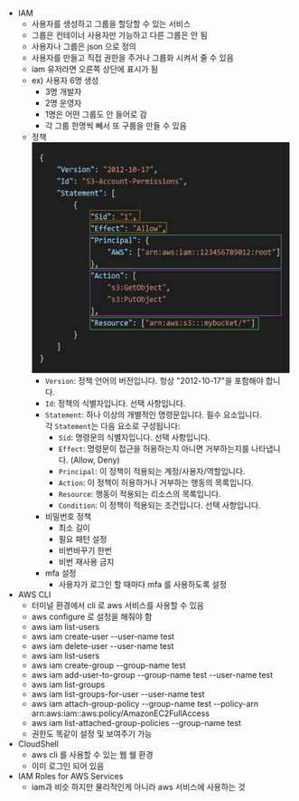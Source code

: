 - IAM
  - 사용자를 생성하고 그룹을 할당할 수 있는 서비스
  - 그룹은 컨테이너 사용자만 가능하고 다른 그룹은 안 됨
  - 사용자나 그룹은 json 으로 정의
  - 사용자를 만들고 직접 권한을 주거나 그룹화 시켜서 줄 수 있음
  - iam 유저라면 오른쪽 상단에 표시가 됨
  - ex) 사용자 6명 생성
    - 3명 개발자
    - 2명 운영자
    - 1명은 어떤 그룹도 안 들어로 감
    - 각 그룹 한명씩 빼서 또 구룹을 만들 수 있음
  - 정책
    ![img.png](img.png)
    - `Version`: 정책 언어의 버전입니다. 항상 "2012-10-17"을 포함해야 합니다.
    - `Id`: 정책의 식별자입니다. 선택 사항입니다.
    - `Statement`: 하나 이상의 개별적인 명령문입니다. 필수 요소입니다.<br> 각 `Statement`는 다음 요소로 구성됩니다:
      - `Sid`: 명령문의 식별자입니다. 선택 사항입니다.
      - `Effect`: 명령문이 접근을 허용하는지 아니면 거부하는지를 나타냅니다. (Allow, Deny)
      - `Principal`: 이 정책이 적용되는 계정/사용자/역할입니다.
      - `Action`: 이 정책이 허용하거나 거부하는 행동의 목록입니다.
      - `Resource`: 행동이 적용되는 리소스의 목록입니다.
      - `Condition`: 이 정책이 적용되는 조건입니다. 선택 사항입니다.
    - 비밀번호 정책
      - 최소 길이
      - 필요 패턴 설정
      - 비번바꾸기 한번
      - 비번 재사용 금지
    - mfa 설정
      - 사용자가 로그인 할 때마다 mfa 를 사용하도록 설정
- AWS CLI
  - 터미널 환경에서 cli 로 aws 서비스를 사용할 수 있음
  - aws configure 로 설정을 해줘야 함
  - aws iam list-users
  - aws iam create-user --user-name test
  - aws iam delete-user --user-name test
  - aws iam list-users
  - aws iam create-group --group-name test
  - aws iam add-user-to-group --group-name test --user-name test
  - aws iam list-groups
  - aws iam list-groups-for-user --user-name test
  - aws iam attach-group-policy --group-name test --policy-arn arn:aws:iam::aws:policy/AmazonEC2FullAccess
  - aws iam list-attached-group-policies --group-name test
  - 권한도 똑같이 설정 및 보여주기 가능
- CloudShell
  - aws cli 를 사용할 수 있는 웹 쉘 환경
  - 이미 로그인 되어 있음
- IAM Roles for AWS Services
  - iam과 비슷 하지만 물리적인게 아니라 aws 서비스에 사용하는 것
